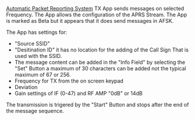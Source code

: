 
[Automatic Packet Reporting System](Information-on-ARPS) TX App sends messages on selected Frequency. The App allows the configuration of the APRS Stream. 
The App is marked as Beta but it  appears that it does  send messages in AFSK.

The App has settings for:

* "Source SSID"
* "Desitination ID" it has no location for the  adding of the Call Sign That is used with the SSID.
* The message content can be added in the "Info Field"  by selecting the "Set" Button a maximum of 30 characters can be added not the typical maximum of 67 or 256.
* Frequency for TX from the on screen keypad
* Deviation
* Gain settings of IF (0-47) and RF AMP "0dB" or 14dB

The transmission is trigered by the "Start" Button and stops after the end of the message sequence.



